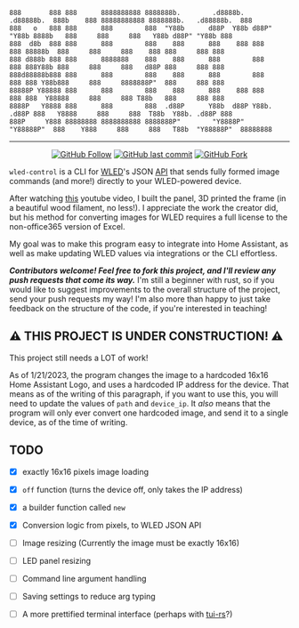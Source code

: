 ```
888       888 888      8888888888 8888888b.        .d8888b.   .d88888b.  888b    888 88888888888 8888888b.   .d88888b.  888     
888   o   888 888      888        888  "Y88b      d88P  Y88b d88P" "Y88b 8888b   888     888     888   Y88b d88P" "Y88b 888     
888  d8b  888 888      888        888    888      888    888 888     888 88888b  888     888     888    888 888     888 888     
888 d888b 888 888      8888888    888    888      888        888     888 888Y88b 888     888     888   d88P 888     888 888     
888d88888b888 888      888        888    888      888        888     888 888 Y88b888     888     8888888P"  888     888 888     
88888P Y88888 888      888        888    888      888    888 888     888 888  Y88888     888     888 T88b   888     888 888     
8888P   Y8888 888      888        888  .d88P      Y88b  d88P Y88b. .d88P 888   Y8888     888     888  T88b  Y88b. .d88P 888     
888P     Y888 88888888 8888888888 8888888P"        "Y8888P"   "Y88888P"  888    Y888     888     888   T88b  "Y88888P"  88888888
```

------
<div align="center">

[![GitHub Follow](https://img.shields.io/github/stars/deepchris/wled_control?label=Github+Stars&amp;logo=Github&amp;style=social)](https://github.com/deepchris) 
[![GitHub last commit](https://img.shields.io/github/last-commit/deepchris/wled_control?style=flat-square)](https://github.com/deepchris) 
[![GitHub Fork](https://img.shields.io/github/forks/deepchris/wled_control?label=Fork%20Me%21&style=social)](https://github.com/deepchris/wled_control/fork) 

</div>


`wled-control` is a CLI for [WLED](https://github.com/Aircoookie/WLED)'s JSON [API](https://kno.wled.ge/interfaces/json-api/) that sends fully formed image commands (and more!) directly to your WLED-powered device.

After watching [this](https://www.youtube.com/watch?v=WSex5f1qzH8) youtube video, I built the panel, 3D printed the frame (in a beautiful wood filament, no less!). I appreciate the work the creator did, but his method for converting images for WLED requires a full license to the non-office365 version of Excel. 

My goal was to make this program easy to integrate into Home Assistant, as well as make updating WLED values via integrations or the CLI effortless.

***Contributors welcome! Feel free to fork this project, and I'll review any push requests that come its way.*** I'm still a beginner with rust, so if you would like to suggest improvements to the overall structure of the project, send your push requests my way! I'm also more than happy to just take feedback on the structure of the code, if you're interested in teaching!

## ⚠️ THIS PROJECT IS UNDER CONSTRUCTION! ⚠️

This project still needs a LOT of work!

As of 1/21/2023, the program changes the image to a hardcoded 16x16 Home Assistant Logo, and uses a hardcoded IP address for the device. That means as of the writing of this paragraph, if you want to use this, you will need to update the values of `path` and `device_ip`. It *also* means that the program will only ever convert one hardcoded image, and send it to a single device, as of the time of writing.

## TODO

- [x] exactly 16x16 pixels image loading
- [x] `off` function (turns the device off, only takes the IP address)
- [x] a builder function called `new`
- [x] Conversion logic from pixels, to WLED JSON API
- [ ] Image resizing (Currently the image must be exactly 16x16)
- [ ] LED panel resizing
- [ ] Command line argument handling
- [ ] Saving settings to reduce arg typing
- [ ] A more prettified terminal interface (perhaps with [tui-rs](https://github.com/fdehau/tui-rs)?)

